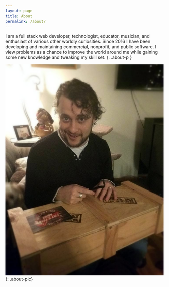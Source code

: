 ```yaml
---
layout: page
title: About
permalink: /about/
---
```


I am a full stack web developer, technologist, educator, musician, and enthusiast of various other worldly curiosities. Since 2016 I have been developing and maintaining commercial, nonprofit, and public software. I view problems as a chance to improve the world around me while gaining some new knowledge and tweaking my skill set.
{: .about-p }

![Me with a Man Crate](/assets/images/me_man_crate-blurred_edges.jpg)
{: .about-pic}
